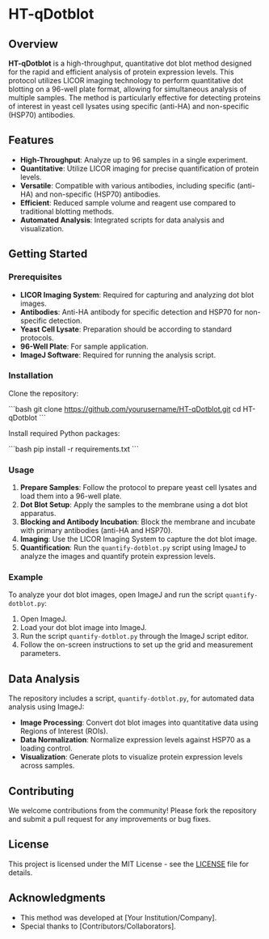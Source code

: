 # HT-qDotblot

## Overview

**HT-qDotblot** is a high-throughput, quantitative dot blot method designed for the rapid and efficient analysis of protein expression levels. This protocol utilizes LICOR imaging technology to perform quantitative dot blotting on a 96-well plate format, allowing for simultaneous analysis of multiple samples. The method is particularly effective for detecting proteins of interest in yeast cell lysates using specific (anti-HA) and non-specific (HSP70) antibodies.

## Features

- **High-Throughput**: Analyze up to 96 samples in a single experiment.
- **Quantitative**: Utilize LICOR imaging for precise quantification of protein levels.
- **Versatile**: Compatible with various antibodies, including specific (anti-HA) and non-specific (HSP70) antibodies.
- **Efficient**: Reduced sample volume and reagent use compared to traditional blotting methods.
- **Automated Analysis**: Integrated scripts for data analysis and visualization.

## Getting Started

### Prerequisites

- **LICOR Imaging System**: Required for capturing and analyzing dot blot images.
- **Antibodies**: Anti-HA antibody for specific detection and HSP70 for non-specific detection.
- **Yeast Cell Lysate**: Preparation should be according to standard protocols.
- **96-Well Plate**: For sample application.
- **ImageJ Software**: Required for running the analysis script.

### Installation

Clone the repository:

\`\`\`bash
git clone https://github.com/yourusername/HT-qDotblot.git
cd HT-qDotblot
\`\`\`

Install required Python packages:

\`\`\`bash
pip install -r requirements.txt
\`\`\`

### Usage

1. **Prepare Samples**: Follow the protocol to prepare yeast cell lysates and load them into a 96-well plate.
2. **Dot Blot Setup**: Apply the samples to the membrane using a dot blot apparatus.
3. **Blocking and Antibody Incubation**: Block the membrane and incubate with primary antibodies (anti-HA and HSP70).
4. **Imaging**: Use the LICOR Imaging System to capture the dot blot image.
5. **Quantification**: Run the `quantify-dotblot.py` script using ImageJ to analyze the images and quantify protein expression levels.

### Example

To analyze your dot blot images, open ImageJ and run the script `quantify-dotblot.py`:

1. Open ImageJ.
2. Load your dot blot image into ImageJ.
3. Run the script `quantify-dotblot.py` through the ImageJ script editor.
4. Follow the on-screen instructions to set up the grid and measurement parameters.

## Data Analysis

The repository includes a script, `quantify-dotblot.py`, for automated data analysis using ImageJ:

- **Image Processing**: Convert dot blot images into quantitative data using Regions of Interest (ROIs).
- **Data Normalization**: Normalize expression levels against HSP70 as a loading control.
- **Visualization**: Generate plots to visualize protein expression levels across samples.

## Contributing

We welcome contributions from the community! Please fork the repository and submit a pull request for any improvements or bug fixes.

## License

This project is licensed under the MIT License - see the [LICENSE](LICENSE) file for details.

## Acknowledgments

- This method was developed at [Your Institution/Company].
- Special thanks to [Contributors/Collaborators].
